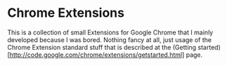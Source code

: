 Chrome Extensions
=================

This is a collection of small Extensions for Google Chrome that I mainly developed because I was bored.
Nothing fancy at all, just usage of the Chrome Extension standard stuff that is described at the (Getting started)[http://code.google.com/chrome/extensions/getstarted.html] page.


